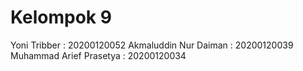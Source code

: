 # Kelompok 9
Yoni Tribber	          : 20200120052
Akmaluddin Nur Daiman	  : 20200120039
Muhammad Arief Prasetya	: 20200120034


